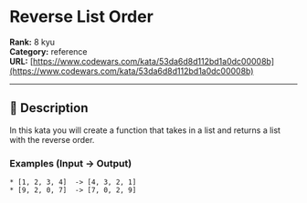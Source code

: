 # Reverse List Order

**Rank:** 8 kyu  
**Category:** reference  
**URL:** [https://www.codewars.com/kata/53da6d8d112bd1a0dc00008b](https://www.codewars.com/kata/53da6d8d112bd1a0dc00008b)

---

## 📝 Description

In this kata you will create a function that takes in a list and returns a list with the reverse order.

### Examples (Input -> Output)

```
* [1, 2, 3, 4]  -> [4, 3, 2, 1]
* [9, 2, 0, 7]  -> [7, 0, 2, 9]
```
